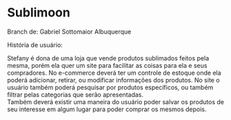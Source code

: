 # Sublimoon

Branch de: Gabriel Sottomaior Albuquerque

História de usuário:

Stefany é dona de uma loja que vende produtos sublimados feitos pela mesma, porém ela quer um site para facilitar as coisas para ela e seus compradores. 
No e-commerce deverá ter um controle de estoque onde ela poderá adicionar, retirar, ou modificar informações dos produtos. 
No site o usuário também poderá pesquisar por produtos específicos, ou também filtrar pelas categorias que serão apresentadas.  
Também deverá existir uma maneira do usuário poder salvar os produtos de seu interesse em algum lugar para poder comprar os mesmos depois.

